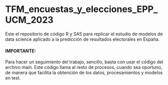 # TFM_encuestas_y_elecciones_EPP_UCM_2023
Este el repositorio de código R y SAS para replicar el estudio de modelos de data science aplicado a la predicción de resultados electorales en España.

#### IMPORTANTE:
Para hacer un seguimiento del trabajo, sencillo, basta con usar el código del archivo main. Este código llama al resto de procesos, cuando sea oportuno, de manera que facilita la obtención de los datos, procesamientos y modelos en test. 
